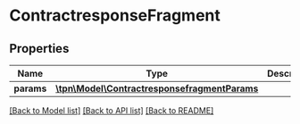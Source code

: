 # ContractresponseFragment

## Properties
Name | Type | Description | Notes
------------ | ------------- | ------------- | -------------
**params** | [**\tpn\Model\ContractresponsefragmentParams**](ContractresponsefragmentParams.md) |  | [optional] 

[[Back to Model list]](../README.md#documentation-for-models) [[Back to API list]](../README.md#documentation-for-api-endpoints) [[Back to README]](../README.md)


